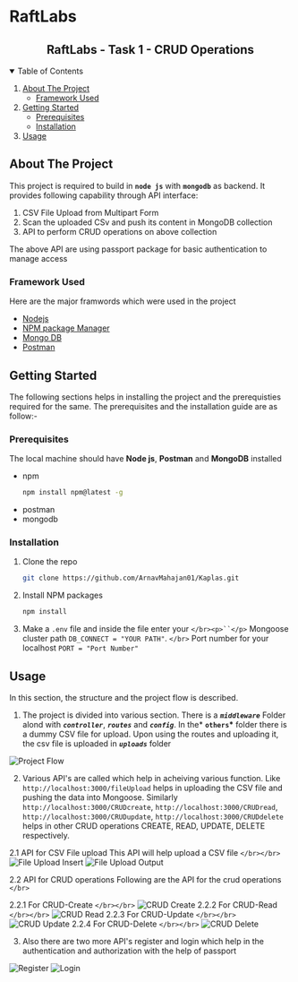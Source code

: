 # RaftLabs

<p align="center">
  <h2 align="center">RaftLabs - Task 1 - CRUD Operations</h3>
</p>

<!-- TABLE OF CONTENTS -->

<details open="open">
  <summary>Table of Contents</summary>
  <ol>
    <li>
      <a href="#about-the-project">About The Project</a>
      <ul>
        <li><a href="#framework-used">Framework Used</a></li>
      </ul>
    </li>
    <li>
      <a href="#getting-started">Getting Started</a>
      <ul>
        <li><a href="#prerequisites">Prerequisites</a></li>
        <li><a href="#installation">Installation</a></li>
      </ul>
    </li>
    <li><a href="#usage">Usage</a></li>
  </ol>
</details>

<!-- ABOUT THE PROJECT -->

## About The Project

This project is required to build in **`node js`** with **`mongodb`** as backend. It provides following capability through API interface:

1. CSV File Upload from Multipart Form
2. Scan the uploaded CSv and push its content in MongoDB collection
3. API to perform CRUD operations on above collection

The above API are using passport package for basic authentication to manage access

### Framework Used

Here are the major framwords which were used in the project

- [Nodejs](https://nodejs.org/en/)
- [NPM package Manager](https://www.npmjs.com/)
- [Mongo DB](https://www.mongodb.com/)
- [Postman](https://www.postman.com/)

<!-- GETTING STARTED -->

## Getting Started

The following sections helps in installing the project and the prerequisties required for the same.
The prerequisites and the installation guide are as follow:-

### Prerequisites

The local machine should have **Node js**, **Postman** and **MongoDB** installed

- npm
  ```sh
  npm install npm@latest -g
  ```
- postman
- mongodb

### Installation

1. Clone the repo
   ```sh
   git clone https://github.com/ArnavMahajan01/Kaplas.git
   ```
2. Install NPM packages
   ```sh
   npm install
   ```
3. Make a `.env` file and inside the file enter your ` </br><p>``</p> `
   Mongoose cluster path `DB_CONNECT = "YOUR PATH"`. `</br>`
   Port number for your localhost `PORT = "Port Number"`

<!-- USAGE -->

## Usage

In this section, the structure and the project flow is described.

1. The project is divided into various section. There is a _**`middleware`**_ Folder alond with _**`controller`**_, _**`routes`**_ and _**`config`**_. In the\* **`others`\*** folder there is a dummy CSV file for upload. Upon using the routes and uploading it, the csv file is uploaded in _**`uploads`**_ folder

![Project Flow](/images/Project%20structure.png)

2. Various API's are called which help in acheiving various function. Like `http://localhost:3000/fileUpload` helps in uploading the CSV file and pushing the data into Mongoose. Similarly `http://localhost:3000/CRUDcreate`, `http://localhost:3000/CRUDread`, `http://localhost:3000/CRUDupdate`, `http://localhost:3000/CRUDdelete` helps in other CRUD operations CREATE, READ, UPDATE, DELETE respectively.

2.1 API for CSV File upload
This API will help upload a CSV file `</br></br>`
![File Upload Insert](/images/File%20Upload%20insert.png)
![File Upload Output](/images/File%20Upload%20outputpng.png)

2.2 API for CRUD operations
Following are the API for the crud operations
`</br>`

2.2.1 For CRUD-Create `</br></br>`
![CRUD Create](/images/CRUD%20create.png)
2.2.2 For CRUD-Read `</br></br>`
![CRUD Read](/images/CRUD%20read.png)
2.2.3 For CRUD-Update `</br></br>`
![CRUD Update](/images/CRUD%20update.png)
2.2.4 For CRUD-Delete `</br></br>`
![CRUD Delete](/images/CRUD%20delete.png)

3. Also there are two more API's register and login which help in the authentication and authorization with the help of passport

![Register](/images/register.png)
![Login](/images/login.png)
